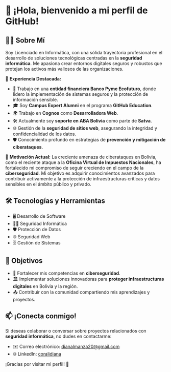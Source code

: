 # 👋 ¡Hola, bienvenido a mi perfil de GitHub!

## 🧑‍💻 Sobre Mí

Soy Licenciado en Informática, con una sólida trayectoria profesional en el desarrollo de soluciones tecnológicas centradas en la **seguridad informática**. Me apasiona crear entornos digitales seguros y robustos que protejan los activos más valiosos de las organizaciones.

🔐 **Experiencia Destacada:**

- 🏦 Trabajo en una **entidad financiera Banco Pyme Ecofuturo**, donde lidero la implementación de sistemas seguros y la protección de información sensible.
- 🎓 Soy **Campus Expert Alumni** en el programa **GitHub Education**.
- 🌍 Trabajo en **Cognos** como **Desarrolladora Web**.
- 🛠️ Actualmente soy **soporte en ABA Bolivia** como parte de **Satva**.
- 🌐 Gestión de la **seguridad de sitios web**, asegurando la integridad y confidencialidad de los datos.
- 🛡️ Conocimiento profundo en estrategias de **prevención y mitigación de ciberataques**.

🚨 **Motivación Actual:**
La creciente amenaza de ciberataques en Bolivia, como el reciente ataque a la **Oficina Virtual de Impuestos Nacionales**, ha fortalecido mi compromiso de seguir creciendo en el campo de la **ciberseguridad**. Mi objetivo es adquirir conocimientos avanzados para contribuir activamente a la protección de infraestructuras críticas y datos sensibles en el ámbito público y privado.

## 🛠️ Tecnologías y Herramientas

- 🖥️ Desarrollo de Software
- 🧑‍💻 Seguridad Informática
- 🛡️ Protección de Datos
- 🌐 Seguridad Web
- 🗄️ Gestión de Sistemas

## 🚀 Objetivos

- 🧠 Fortalecer mis competencias en **ciberseguridad**.
- 🏛️ Implementar soluciones innovadoras para **proteger infraestructuras digitales** en Bolivia y la región.
- 📤 Contribuir con la comunidad compartiendo mis aprendizajes y proyectos.

## 📫 ¡Conecta conmigo!

Si deseas colaborar o conversar sobre proyectos relacionados con **seguridad informática**, no dudes en contactarme:

- ✉️ Correo electrónico: dianalmanza20@gmail.com
- 🌐 LinkedIn: [coralidiana](https://www.linkedin.com/in/tuusuario/)

¡Gracias por visitar mi perfil! 🚀
